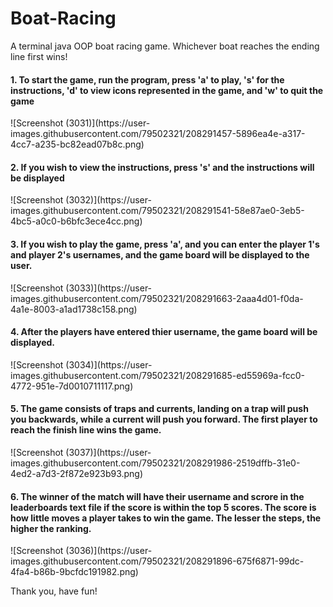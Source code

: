 # Boat-Racing

A terminal java OOP boat racing game. Whichever boat reaches the ending line first wins!


<h4>1. To start the game, run the program, press 'a' to play, 's' for the instructions, 'd' to view icons represented in the game, and 'w' to quit the game </h4>
![Screenshot (3031)](https://user-images.githubusercontent.com/79502321/208291457-5896ea4e-a317-4cc7-a235-bc82ead07b8c.png)


<h4>2. If you wish to view the instructions, press 's' and the instructions will be displayed </h4>
![Screenshot (3032)](https://user-images.githubusercontent.com/79502321/208291541-58e87ae0-3eb5-4bc5-a0c0-b6bfc3ece4cc.png)


<h4>3. If you wish to play the game, press 'a', and you can enter the player 1's and player 2's usernames, and the game board will be displayed to the user.</h4>
![Screenshot (3033)](https://user-images.githubusercontent.com/79502321/208291663-2aaa4d01-f0da-4a1e-8003-a1ad1738c158.png)

<h4>4. After the players have entered thier username, the game board will be displayed. </h4>
![Screenshot (3034)](https://user-images.githubusercontent.com/79502321/208291685-ed55969a-fcc0-4772-951e-7d0010711117.png)

<h4>5. The game consists of traps and currents, landing on a trap will push you backwards, while a current will push you forward. The first player to reach the finish line wins the game.</h4>
![Screenshot (3037)](https://user-images.githubusercontent.com/79502321/208291986-2519dffb-31e0-4ed2-a7d3-2f872e923b93.png)

<h4>6. The winner of the match will have their username and scrore in the leaderboards text file if the score is within the top 5 scores. The score is how little moves a player takes to win the game. The lesser the steps, the higher the ranking. </h4>
![Screenshot (3036)](https://user-images.githubusercontent.com/79502321/208291896-675f6871-99dc-4fa4-b86b-9bcfdc191982.png)

<p>Thank you, have fun!</p>

